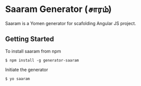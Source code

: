 # Saaram Generator (சாரம்)
Saaram is a Yomen generator for scafolding Angular JS project.

## Getting Started
To install saaram from npm

```
$ npm install -g generator-saaram
```

Initiate the generator
```
$ yo saaram
```